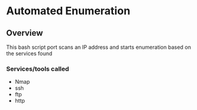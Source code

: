 # Automated Enumeration 
## Overview
This bash script port scans an IP address and starts enumeration based on the services found
### Services/tools called
* Nmap 
* ssh
* ftp
* http
